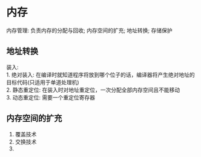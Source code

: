 # 内存
  内存管理: 负责内存的分配与回收; 内存空间的扩充; 地址转换; 存储保护<br/>
  ## 地址转换
  装入:<br/>
    1. 绝对装入: 在编译时就知道程序将放到哪个位子的话，编译器将产生绝对地址的目标代码(只适用于单道处理机)<br/>
    2. 静态重定位: 在装入时对地址重定位，一次分配全部内存空间且不能移动<br/>
    3. 动态重定位: 需要一个重定位寄存器<br/>
  ## 内存空间的扩充
   1. 覆盖技术<br/>
   2. 交换技术<br/>
   3. 
